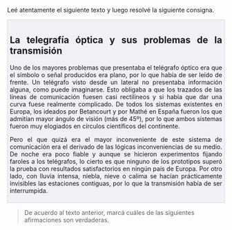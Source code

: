 Leé atentamente el siguiente texto y luego resolvé la siguiente consigna.

<div style="text-align: justify;padding: 5px;background-color: #f0f0f5;border: 2px solid #cfd9db;border-width: 1px;">
<h2>
La telegrafía óptica y sus problemas de la transmisión
</h2>
<p>
Uno de los mayores problemas que presentaba el telégrafo óptico era que el símbolo o señal producidos era plano, por lo que había de ser leído de frente. Un telégrafo visto desde un lateral no presentaba información alguna, como puede imaginarse. Esto obligaba a que los trazados de las líneas de comunicación fuesen casi rectilíneos y si había que dar una curva fuese realmente complicado. De todos los sistemas existentes en Europa, los ideados por Betancourt y por Mathé en España fueron los que admitían mayor ángulo de visión (más de 45º), por lo que ambos sistemas fueron muy elogiados en círculos científicos del continente.
</p>
<p>
Pero el que quizá era el mayor inconveniente de este sistema de comunicación era el derivado de las lógicas inconveniencias de su medio. De noche era poco fiable y aunque se hicieron experimentos fijando faroles a los telégrafos, lo cierto es que ninguno de los prototipos superó la prueba con resultados satisfactorios en ningún país de Europa. 
Por otro lado, con lluvia intensa, niebla, nieve o calima se hacían prácticamente invisibles las estaciones contiguas, por lo que la transmisión había de ser interrumpida.
</p>
</div>

> De acuerdo al texto anterior, marcá cuáles de las siguientes afirmaciones son verdaderas.